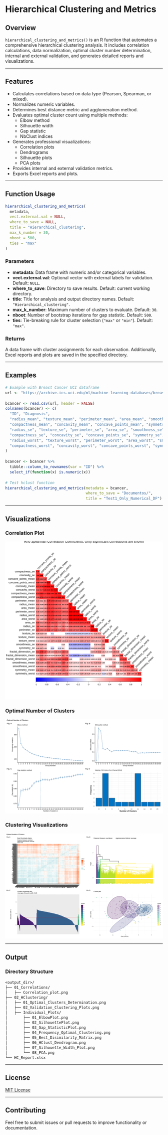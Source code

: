 # Hierarchical Clustering and Metrics

## Overview
`hierarchical_clustering_and_metrics()` is an R function that automates a comprehensive hierarchical clustering analysis. It includes correlation calculations, data normalization, optimal cluster number determination, internal and external validation, and generates detailed reports and visualizations.

---

## Features
- Calculates correlations based on data type (Pearson, Spearman, or mixed).
- Normalizes numeric variables.
- Determines best distance metric and agglomeration method.
- Evaluates optimal cluster count using multiple methods:
  - Elbow method
  - Silhouette width
  - Gap statistic
  - NbClust indices
- Generates professional visualizations:
  - Correlation plots
  - Dendrograms
  - Silhouette plots
  - PCA plots
- Provides internal and external validation metrics.
- Exports Excel reports and plots.
---

## Function Usage
```r
hierarchical_clustering_and_metrics(
  metadata,
  vect.external.val = NULL,
  where_to_save = NULL,
  title = "Hierarchical_clustering",
  max_k_number = 30,
  nboot = 500,
  ties = "max"
)
```

### Parameters
- **metadata**: Data frame with numeric and/or categorical variables.
- **vect.external.val**: Optional vector with external labels for validation. Default: `NULL`.
- **where_to_save**: Directory to save results. Default: current working directory.
- **title**: Title for analysis and output directory names. Default: `"Hierarchical_clustering"`.
- **max_k_number**: Maximum number of clusters to evaluate. Default: `30`.
- **nboot**: Number of bootstrap iterations for gap statistic. Default: `500`.
- **ties**: Tie-breaking rule for cluster selection (`"max"` or `"min"`). Default: `"max"`.

### Returns
A data frame with cluster assignments for each observation. Additionally, Excel reports and plots are saved in the specified directory.

---

## Examples
```r
# Example with Breast Cancer UCI dataframe
url <- "https://archive.ics.uci.edu/ml/machine-learning-databases/breast-cancer-wisconsin/wdbc.data"

bcancer <- read.csv(url, header = FALSE)
colnames(bcancer) <- c(
  "ID", "Diagnosis",
  "radius_mean", "texture_mean", "perimeter_mean", "area_mean", "smoothness_mean",
  "compactness_mean", "concavity_mean", "concave_points_mean", "symmetry_mean", "fractal_dimension_mean",
  "radius_se", "texture_se", "perimeter_se", "area_se", "smoothness_se",
  "compactness_se", "concavity_se", "concave_points_se", "symmetry_se", "fractal_dimension_se",
  "radius_worst", "texture_worst", "perimeter_worst", "area_worst", "smoothness_worst",
  "compactness_worst", "concavity_worst", "concave_points_worst", "symmetry_worst", "fractal_dimension_worst"
)

bcancer <- bcancer %>%
  tibble::column_to_rownames(var = "ID") %>%
  select_if(function(x) is.numeric(x))

# Test hclust function
hierarchical_clustering_and_metrics(metadata = bcancer, 
                                    where_to_save = "Documentos/", 
                                    title = "Test1_Only_Numerical_DF")

```

---

## Visualizations

### Correlation Plot
![Correlation Plot](./01_Corrplot_Spearman.png)

### Optimal Number of Clusters
![Optimal Clusters](./01_Optimal_Clusters_Determination.png)


### Clustering Visualizations
![Cluster_Visualizations](./02_Validation_Clustering_Plots.png)

---

## Output

### Directory Structure

```
<output_dir>/
├── 01_Correlations/
│   ├── Correlation_plot.png
├── 02_HClustering/
│   ├── 01_Optimal_Clusters_Determination.png
│   ├── 02_Validation_Clustering_Plots.png
│   ├── Individual_Plots/
│       ├── 01_ElbowPlot.png
│       ├── 02_SilhouettePlot.png
│       ├── 03_Gap_StatisticPlot.png
│       ├── 04_Frequency_Optimal_Clustering.png
│       ├── 05_Best_Disimilarity_Matrix.png
│       ├── 06_HClust_Dendrogram.png
│       ├── 07_Silhouette_Width_Plot.png
│       └── 08_PCA.png
└── HC_Report.xlsx

```

---
## License
[MIT License](LICENSE)

---

## Contributing
Feel free to submit issues or pull requests to improve functionality or documentation.
